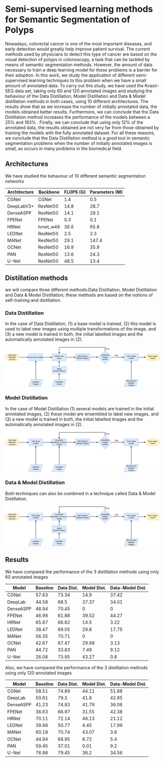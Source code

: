 # Semi-supervised learning methods for Semantic Segmentation of Polyps

Nowadays, colorectal cancer is one of the most important diseases, and early detection would greatly help improve patient survival. The current methods used by physicians to detect this type of cancer are based on the visual detection of polyps in colonoscopy, a task that can be tackled by means of semantic segmentation methods. However, the amount of data necessary to train a deep learning model for these problems is a barrier for their adoption. In this work, we study the application of different semi-supervised learning techniques to this problem when we have a small amount of annotated data. To carry out this study, we have used the Kvasir-SEG data set, taking only 60 and 120 annotated images and studying the behaviour of the Data Distillation, Model Distillation and Data & Model distillation methods in both cases, using 10 different architectures. The results show that as we increase the number of initially annotated data, the models obtained better results. Furthermore, we can conclude that the Data Distillation method increases the performance of the models between a 25% and 183% . Finally, we can conclude that using only 12% of the annotated data, the results obtained are not very far from those obtained by training the models with the fully annotated dataset. For all these reasons, we conclude that the Data Distillation method is a good tool in semantic segmentation problems when the number of initially annotated images is small, as occurs in many problems in the biomedical field.


## Architectures

We have studied the behaviour of 10 different semantic segmentation networks

|        Architecture        |Backbone | FLOPS (G)  | Parameters (M)           |
|----------------|-------------------------------|-----------------------------|----|
|CGNet| CGNet           |1.4 | 0.5 |
|DeepLabV3+          |ResNet50 | 14.8 | 28.7|
|DenseASPP  | ResNet50 | 14.1 | 29.1|
|FPENet  | FPENet | 0.3 | 0.1 |
|HRNet  | hrnet_w48 | 36.6 | 65.8 |
|LEDNet  | ResNet50 | 2.5 | 2.3 |
|MANet  | ResNet50 | 29.1 | 147.4 |
|OCNet  | ResNet50 | 16.9 | 35.9 |
|PAN  | ResNet50 | 13.6 | 24.3|
|U-Net  | ResNet50 | 48.5 | 13.4 |


## Distillation methods
we will compare three different methods:Data Distillation, Model Distillation and Data & Model Distillation; these methods are based on the notions of self-training and distillation.

### Data Distillation
In the case of Data Distillation, (1) a base model is trained, (2) this model is used to label new images using multiple transformations of the image, and (3) a new model is trained in both, the initial labelled images and the automatically annotated images in (2).

![workflow](assets/DataDistillation.svg)

### Model Distillation
In the case of Model Distillation (1) several models are trained in the initial annotated images, (2) these model are ensembled to label new images, and (3) a new model is trained in both, the initial labelled images and the automatically annotated images in (2).

![workflow](assets/ModelDistillation.svg)

### Data & Model Distillation
Both techniques can also be combined in a technique called Data & Model Distillation.

![workflow](assets/DataModelDistillation.svg)


## Results

We have compared the performance of the 3 distillation methods using only 60 annotated images

Model | Baseline | Data Dist. | Model Dist. | Data-Model Dist.|
--------|-----------|--------------|---------------|------------|
CGNet | 57.63 | 73.34 | 14.9 | 37.42|
DeepLab  | 44.58 | 68.5 | 37.37 | 34.01|
DenseASPP  | 46.94 | 70.45 | 0 | 0|
FPENet  | 46.98 | 61.88 | 39.52 | 44.27|
HRNet  | 65.87 | 66.62 | 14.5 | 3.22|
LEDNet  | 38.47 | 69.05 | 29.8 | 17.75|
MANet  | 56.35 | 70.71 | 0 | 0|
OCNet  | 42.67 | 67.47 | 29.98 | 3.13|
PAN  | 44.72 | 33.83 | 7.49 | 9.12|
U-Net  | 26.08 | 73.95 | 43.27 | 0.8|

Also, we have compared the performance of the 3 distillation methods using only 120 annotated images

Model | Baseline | Data Dist. | Model Dist. | Data-Model Dist.|
--------|-----------|--------------|---------------|------------|
CGNet | 58.51 | 74.89 | 44.11 | 51.88|
DeepLab  | 50.61 | 79.3 | 41.8 | 42.95|
DenseASPP  | 41.23 | 74.83 | 41.79 | 36.06|
FPENet  | 38.63 | 66.97 | 31.55 | 42.38|
HRNet  | 70.11 | 72.14 | 46.13 | 21.12|
LEDNet  | 39.88 | 50.77 | 4.45 | 17.99|
MANet  | 60.18 | 70.74 | 43.07 | 3.6|
OCNet  | 44.94 | 68.95 | 6.72 | 5.4|
PAN  | 59.45 | 37.01 | 0.01 | 9.2|
U-Net  | 76.98 | 79.45 | 36.2 | 34.56|
